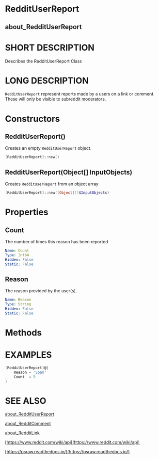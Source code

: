 # RedditUserReport
## about_RedditUserReport

# SHORT DESCRIPTION
Describes the RedditUserReport Class

# LONG DESCRIPTION
`RedditUserReport` represent reports made by a users on a link or comment. These will only be visible to subreddit moderators.

# Constructors
## RedditUserReport()
Creates an empty `RedditUserReport` object.

```powershell
[RedditUserReport]::new()
```


## RedditUserReport(Object[] InputObjects)
Creates `RedditUserReport` from an object array

```powershell
[RedditUserReport]::new([Object[]]$InputObjects)
```


# Properties
## Count
The number of times this reason has been reported

```yaml
Name: Count
Type: Int64
Hidden: False
Static: False
```

## Reason
The reason provided by the user(s).

```yaml
Name: Reason
Type: String
Hidden: False
Static: False
```


# Methods

# EXAMPLES
```powershell
[RedditUserReport]@{
    Reason = 'Spam'
    Count  = 5
}
```

# SEE ALSO

[about_RedditUserReport](https://psraw.readthedocs.io/en/latest/Module/about_RedditUserReport)

[about_RedditComment](https://psraw.readthedocs.io/en/latest/Module/about_RedditComment)

[about_RedditLink](https://psraw.readthedocs.io/en/latest/Module/about_RedditLink)

[https://www.reddit.com/wiki/api](https://www.reddit.com/wiki/api)

[https://psraw.readthedocs.io/](https://psraw.readthedocs.io/)
